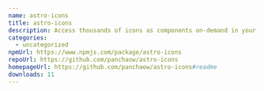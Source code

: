 ```yaml
---
name: astro-icons
title: astro-icons
description: Access thousands of icons as components on-demand in your astro projects.
categories:
  - uncategorized
npmUrl: https://www.npmjs.com/package/astro-icons
repoUrl: https://github.com/panchaow/astro-icons
homepageUrl: https://github.com/panchaow/astro-icons#readme
downloads: 11
---
```

